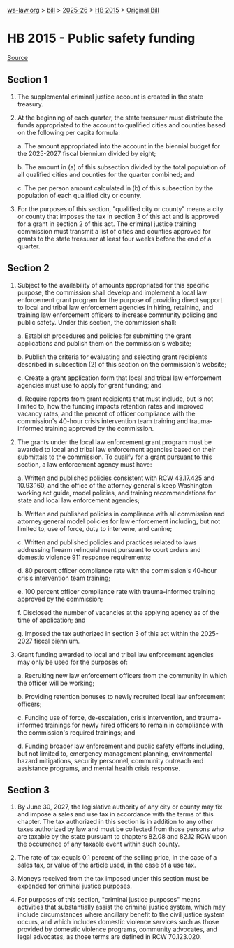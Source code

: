 [wa-law.org](/) > [bill](/bill/) > [2025-26](/bill/2025-26/) > [HB 2015](/bill/2025-26/hb/2015/) > [Original Bill](/bill/2025-26/hb/2015/1/)

# HB 2015 - Public safety funding

[Source](http://lawfilesext.leg.wa.gov/biennium/2025-26/Pdf/Bills/House%20Bills/2015.pdf)

## Section 1
1. The supplemental criminal justice account is created in the state treasury.

2. At the beginning of each quarter, the state treasurer must distribute the funds appropriated to the account to qualified cities and counties based on the following per capita formula:

    a. The amount appropriated into the account in the biennial budget for the 2025-2027 fiscal biennium divided by eight;

    b. The amount in (a) of this subsection divided by the total population of all qualified cities and counties for the quarter combined; and

    c. The per person amount calculated in (b) of this subsection by the population of each qualified city or county.

3. For the purposes of this section, "qualified city or county" means a city or county that imposes the tax in section 3 of this act and is approved for a grant in section 2 of this act. The criminal justice training commission must transmit a list of cities and counties approved for grants to the state treasurer at least four weeks before the end of a quarter.

## Section 2
1. Subject to the availability of amounts appropriated for this specific purpose, the commission shall develop and implement a local law enforcement grant program for the purpose of providing direct support to local and tribal law enforcement agencies in hiring, retaining, and training law enforcement officers to increase community policing and public safety. Under this section, the commission shall:

    a. Establish procedures and policies for submitting the grant applications and publish them on the commission's website;

    b. Publish the criteria for evaluating and selecting grant recipients described in subsection (2) of this section on the commission's website;

    c. Create a grant application form that local and tribal law enforcement agencies must use to apply for grant funding; and

    d. Require reports from grant recipients that must include, but is not limited to, how the funding impacts retention rates and improved vacancy rates, and the percent of officer compliance with the commission's 40-hour crisis intervention team training and trauma-informed training approved by the commission.

2. The grants under the local law enforcement grant program must be awarded to local and tribal law enforcement agencies based on their submittals to the commission. To qualify for a grant pursuant to this section, a law enforcement agency must have:

    a. Written and published policies consistent with RCW 43.17.425 and 10.93.160, and the office of the attorney general's keep Washington working act guide, model policies, and training recommendations for state and local law enforcement agencies;

    b. Written and published policies in compliance with all commission and attorney general model policies for law enforcement including, but not limited to, use of force, duty to intervene, and canine;

    c. Written and published policies and practices related to laws addressing firearm relinquishment pursuant to court orders and domestic violence 911 response requirements;

    d. 80 percent officer compliance rate with the commission's 40-hour crisis intervention team training;

    e. 100 percent officer compliance rate with trauma-informed training approved by the commission;

    f. Disclosed the number of vacancies at the applying agency as of the time of application; and

    g. Imposed the tax authorized in section 3 of this act within the 2025-2027 fiscal biennium.

3. Grant funding awarded to local and tribal law enforcement agencies may only be used for the purposes of:

    a. Recruiting new law enforcement officers from the community in which the officer will be working;

    b. Providing retention bonuses to newly recruited local law enforcement officers;

    c. Funding use of force, de-escalation, crisis intervention, and trauma-informed trainings for newly hired officers to remain in compliance with the commission's required trainings; and

    d. Funding broader law enforcement and public safety efforts including, but not limited to, emergency management planning, environmental hazard mitigations, security personnel, community outreach and assistance programs, and mental health crisis response.

## Section 3
1. By June 30, 2027, the legislative authority of any city or county may fix and impose a sales and use tax in accordance with the terms of this chapter. The tax authorized in this section is in addition to any other taxes authorized by law and must be collected from those persons who are taxable by the state pursuant to chapters 82.08 and 82.12 RCW upon the occurrence of any taxable event within such county.

2. The rate of tax equals 0.1 percent of the selling price, in the case of a sales tax, or value of the article used, in the case of a use tax.

3. Moneys received from the tax imposed under this section must be expended for criminal justice purposes.

4. For purposes of this section, "criminal justice purposes" means activities that substantially assist the criminal justice system, which may include circumstances where ancillary benefit to the civil justice system occurs, and which includes domestic violence services such as those provided by domestic violence programs, community advocates, and legal advocates, as those terms are defined in RCW 70.123.020.
